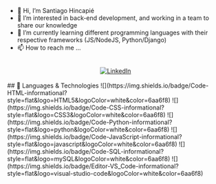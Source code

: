 - 👋 Hi, I’m Santiago Hincapié
- 👀 I’m interested in back-end development, and working in a team to share our knowledge
- 🌱 I’m currently learning different programming languages with their respective frameworks (JS/NodeJS, Python/Django)
- 📫 How to reach me ...
<!---
shincapie16/shincapie16 is a ✨ special ✨ repository because its `README.md` (this file) appears on your GitHub profile.
You can click the Preview link to take a look at your changes.
--->

<br>
<div id="badges" align="center">
  <a href="https://www.linkedin.com/in/santiago-hincapié-arango-70b711249/">
    <img src="https://img.shields.io/badge/LinkedIn-blue?style=for-the-badge&logo=linkedin&logoColor=white" alt="LinkedIn"/>
  </a>

</div>
<br>
## 💾 Languages & Technologies
![](https://img.shields.io/badge/Code-HTML-informational?style=flat&logo=HTML5&logoColor=white&color=6aa6f8)
![](https://img.shields.io/badge/Code-CSS-informational?style=flat&logo=CSS3&logoColor=white&color=6aa6f8)  
![](https://img.shields.io/badge/Code-Python-informational?style=flat&logo=python&logoColor=white&color=6aa6f8)
![](https://img.shields.io/badge/Code-JavaScript-informational?style=flat&logo=javascript&logoColor=white&color=6aa6f8)
![](https://img.shields.io/badge/Code-SQL-informational?style=flat&logo=mySQL&logoColor=white&color=6aa6f8)
![](https://img.shields.io/badge/Editor-VS_Code-informational?style=flat&logo=visual-studio-code&logoColor=white&color=6aa6f8)

<br>
